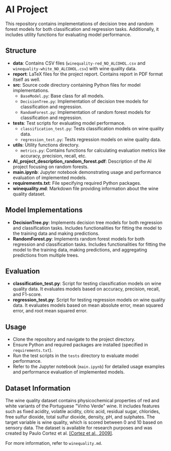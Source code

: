 # AI Project

This repository contains implementations of decision tree and random forest models for both classification and regression tasks. Additionally, it includes utility functions for evaluating model performance.

## Structure
- **data**: Contains CSV files (`winequality-red_NO_ALCOHOL.csv` and `winequality-white_NO_ALCOHOL.csv`) with wine quality data.
- **report**: LaTeX files for the project report. Contains report in PDF format itself as well.
- **src**: Source code directory containing Python files for model implementations.
  - `BaseModel.py`: Base class for all models.
  - `DecisionTree.py`: Implementation of decision tree models for classification and regression.
  - `RandomForest.py`: Implementation of random forest models for classification and regression.
- **tests**: Test scripts for evaluating model performance.
  - `classification_test.py`: Tests classification models on wine quality data.
  - `regression_test.py`: Tests regression models on wine quality data.
- **utils**: Utility functions directory.
  - `metrics.py`: Contains functions for calculating evaluation metrics like accuracy, precision, recall, etc.
- **AI_project_description_random_forest.pdf**: Description of the AI project focusing on random forests.
- **main.ipynb**: Jupyter notebook demonstrating usage and performance evaluation of implemented models.
- **requirements.txt**: File specifying required Python packages.
- **winequality.md**: Markdown file providing information about the wine quality dataset.

## Model Implementations

- **DecisionTree.py**: Implements decision tree models for both regression and classification tasks. Includes functionalities for fitting the model to the training data and making predictions.
- **RandomForest.py**: Implements random forest models for both regression and classification tasks. Includes functionalities for fitting the model to the training data, making predictions, and aggregating predictions from multiple trees.

## Evaluation

- **classification_test.py**: Script for testing classification models on wine quality data. It evaluates models based on accuracy, precision, recall, and F1-score.
- **regression_test.py**: Script for testing regression models on wine quality data. It evaluates models based on mean absolute error, mean squared error, and root mean squared error.

## Usage

- Clone the repository and navigate to the project directory.
- Ensure Python and required packages are installed (specified in `requirements.txt`).
- Run the test scripts in the `tests` directory to evaluate model performance.
- Refer to the Jupyter notebook (`main.ipynb`) for detailed usage examples and performance evaluation of implemented models.

## Dataset Information

The wine quality dataset contains physicochemical properties of red and white variants of the Portuguese "Vinho Verde" wine. It includes features such as fixed acidity, volatile acidity, citric acid, residual sugar, chlorides, free sulfur dioxide, total sulfur dioxide, density, pH, and sulphates. The target variable is wine quality, which is scored between 0 and 10 based on sensory data. The dataset is available for research purposes and was created by Paulo Cortez et al. [\[Cortez et al., 2009\]](http://dx.doi.org/10.1016/j.dss.2009.05.016).

For more information, refer to `winequality.md`.

